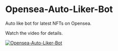 # Opensea-Auto-Liker-Bot

Auto like bot for latest NFTs on Opensea.

Watch the video for details.

[![Opensea-Auto-Liker-Bot](https://yt-embed.herokuapp.com/embed?v=5vl-3lr4zLI)](https://www.youtube.com/watch?v=5vl-3lr4zLI "Opensea-Auto-Liker-Bot")
